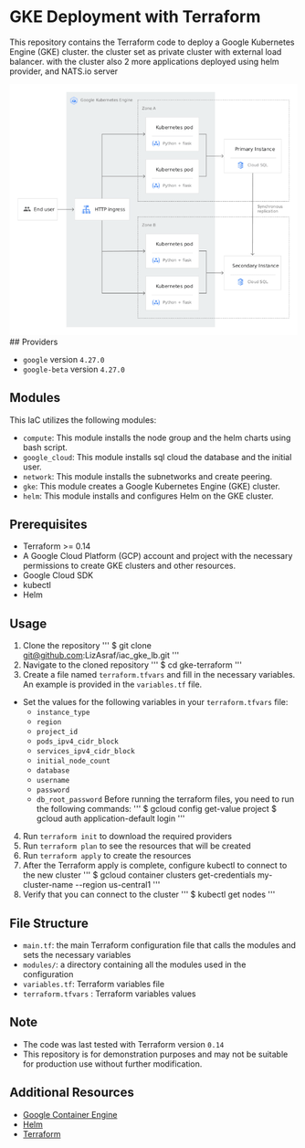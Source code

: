 # GKE Deployment with Terraform
This repository contains the Terraform code to deploy a Google Kubernetes Engine (GKE) cluster. 
the cluster set as private cluster with external load balancer.
with the cluster also 2 more applications deployed using helm provider, and NATS.io server

<img src="architecture.png" alt="Structure">
## Providers

- `google` version `4.27.0`
- `google-beta` version `4.27.0`


## Modules

This IaC utilizes the following modules:
- `compute`: This module installs the node group and the helm charts using bash script.
- `google_cloud`: This module installs sql cloud the database and the initial user.
- `network`: This module installs the subnetworks and create peering. 
- `gke`: This module creates a Google Kubernetes Engine (GKE) cluster.
- `helm`: This module installs and configures Helm on the GKE cluster.

## Prerequisites
- Terraform >= 0.14 
- A Google Cloud Platform (GCP) account and project with the necessary permissions to create GKE clusters and other resources.
- Google Cloud SDK
- kubectl
- Helm

## Usage

1. Clone the repository 
'''
    $ git clone git@github.com:LizAsraf/iac_gke_lb.git
'''
2. Navigate to the cloned repository
'''
    $ cd gke-terraform
'''
3. Create a file named `terraform.tfvars` and fill in the necessary variables. An example is provided in the `variables.tf` file.
- Set the values for the following variables in your `terraform.tfvars` file:
  - `instance_type`
  - `region`
  - `project_id`
  - `pods_ipv4_cidr_block`
  - `services_ipv4_cidr_block`
  - `initial_node_count`
  - `database`
  - `username`
  - `password`
  - `db_root_password`
Before running the terraform files, you need to run the following commands:
'''
    $ gcloud config get-value project
    $ gcloud auth application-default login
'''
4. Run `terraform init` to download the required providers
5. Run `terraform plan` to see the resources that will be created
6. Run `terraform apply` to create the resources
7. After the Terraform apply is complete, configure kubectl to connect to the new cluster
'''
    $ gcloud container clusters get-credentials my-cluster-name --region us-central1
'''
8. Verify that you can connect to the cluster
'''
    $ kubectl get nodes
'''

## File Structure

- `main.tf`: the main Terraform configuration file that calls the modules and sets the necessary variables
- `modules/`: a directory containing all the modules used in the configuration
- `variables.tf`:  Terraform variables file
- `terraform.tfvars` : Terraform variables values

## Note

- The code was last tested with Terraform version `0.14`
- This repository is for demonstration purposes and may not be suitable for production use without further modification.

## Additional Resources
- [Google Container Engine](https://cloud.google.com/kubernetes-engine/)
- [Helm](https://helm.sh/)
- [Terraform](https://www.terraform.io/)